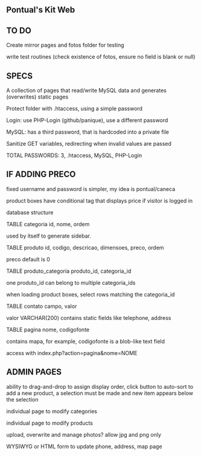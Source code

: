 Pontual's Kit Web
-----------------

TO DO
-----

Create mirror pages and fotos folder for testing

write test routines (check existence of fotos, ensure no field is blank or
null)


SPECS
-----

A collection of pages that read/write MySQL data and generates (overwrites)
static pages

Protect folder with .htaccess, using a simple password

Login: use PHP-Login (github/panique), use a different password

MySQL: has a third password, that is hardcoded into a private file

Sanitize GET variables, redirecting when invalid values are passed

TOTAL PASSWORDS: 3, .htaccess, MySQL, PHP-Login


IF ADDING PRECO
---------------
fixed username and password is simpler, my idea is pontual/caneca

product boxes have conditional tag that displays price if visitor is logged in

database structure

TABLE categoria
id, nome, ordem

used by itself to generate sidebar.

TABLE produto
id, codigo, descricao, dimensoes, preco, ordem

preco default is 0

TABLE produto_categoria
produto_id, categoria_id

one produto_id can belong to multiple categoria_ids

when loading product boxes, select rows matching the categoria_id

TABLE contato
campo, valor

valor VARCHAR(200)
contains static fields like telephone, address

TABLE pagina
nome, codigofonte

contains mapa, for example, codigofonte is a blob-like text field

access with index.php?action=pagina&nome=NOME

ADMIN PAGES
-----------
ability to drag-and-drop to assign display order, click button to auto-sort
to add a new product, a selection must be made and new item appears below the
selection

individual page to modify categories

individual page to modify products

upload, overwrite and manage photos? allow jpg and png only

WYSIWYG or HTML form to update phone, address, map page
